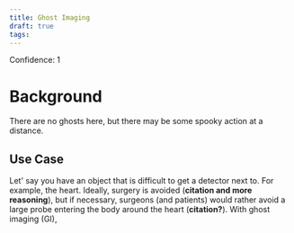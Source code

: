 ```yaml
---
title: Ghost Imaging
draft: true
tags:
---
```

Confidence: 1
# Background
There are no ghosts here, but there may be some spooky action at a distance.

## Use Case
Let' say you have an object that is difficult to get a detector next to. For example, the heart. Ideally, surgery is avoided (**citation and more reasoning**), but if necessary, surgeons (and patients) would rather avoid a large probe entering the body around the heart (**citation?**).
With ghost imaging (GI), 